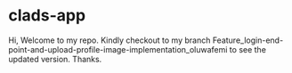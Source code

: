 # clads-app

Hi, Welcome to my repo. Kindly checkout to my branch  Feature_login-end-point-and-upload-profile-image-implementation_oluwafemi  to see the updated version. Thanks.
